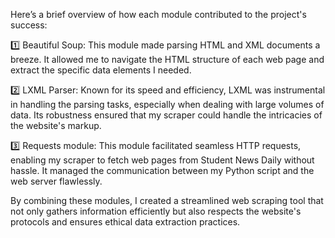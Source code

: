 

Here’s a brief overview of how each module contributed to the project's success:

1️⃣ Beautiful Soup: This module made parsing HTML and XML documents a breeze. It allowed me to navigate the HTML structure of each web page and extract the specific data elements I needed.

2️⃣ LXML Parser: Known for its speed and efficiency, LXML was instrumental in handling the parsing tasks, especially when dealing with large volumes of data. Its robustness ensured that my scraper could handle the intricacies of the website's markup.

3️⃣ Requests module: This module facilitated seamless HTTP requests, enabling my scraper to fetch web pages from Student News Daily without hassle. It managed the communication between my Python script and the web server flawlessly.

By combining these modules,
I created a streamlined web scraping tool that not only gathers information efficiently but also respects the website's protocols and ensures ethical data extraction practices.
